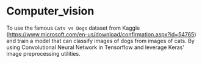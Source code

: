# Computer_vision

To use the famous `Cats vs Dogs` dataset from Kaggle (https://www.microsoft.com/en-us/download/confirmation.aspx?id=54765) and train a model that can classify images of dogs from images of cats. By using Convolutional Neural Network in Tensorflow and leverage Keras' image preprocessing utilities. 
